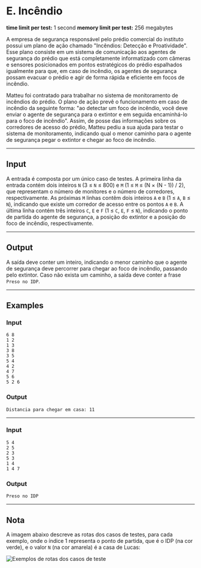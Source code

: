 # E. Incêndio

**time limit per test:** 1 second
**memory limit per test:** 256 megabytes

A empresa de segurança responsável pelo prédio comercial do instituto possui um plano de ação chamado "Incêndios: Detecção e Proatividade". Esse plano consiste em um sistema de comunicação aos agentes de segurança do prédio que está completamente informatizado com câmeras e sensores posicionados em pontos estratégicos do prédio espalhados igualmente para que, em caso de incêndio, os agentes de segurança possam evacuar o prédio e agir de forma rápida e eficiente em focos de incêndio.

Matteu foi contratado para trabalhar no sistema de monitoramento de incêndios do prédio. O plano de ação prevê o funcionamento em caso de incêndio da seguinte forma: "ao detectar um foco de incêndio, você deve enviar o agente de segurança para o extintor e em seguida encaminhá-lo para o foco de incêndio". Assim, de posse das informações sobre os corredores de acesso do prédio, Matteu pediu a sua ajuda para testar o sistema de monitoramento, indicando qual o menor caminho para o agente de segurança pegar o extintor e chegar ao foco de incêndio.

---

## Input

A entrada é composta por um único caso de testes. A primeira linha da entrada contém dois inteiros `N` (3 ≤ `N` ≤ 800) e `M` (1 ≤ `M` ≤ (N × (N - 1)) / 2), que representam o número de monitores e o número de corredores, respectivamente. As próximas `M` linhas contêm dois inteiros `A` e `B` (1 ≤ `A`, `B` ≤ `N`), indicando que existe um corredor de acesso entre os pontos `A` e `B`. A última linha contém três inteiros `C`, `E` e `F` (1 ≤ `C`, `E`, `F` ≤ `N`), indicando o ponto de partida do agente de segurança, a posição do extintor e a posição do foco de incêndio, respectivamente.

---

## Output

A saída deve conter um inteiro, indicando o menor caminho que o agente de segurança deve percorrer para chegar ao foco de incêndio, passando pelo extintor. Caso não exista um caminho, a saída deve conter a frase `Preso no IDP`.

---

## Examples

### Input
```
6 8
1 2
1 3
3 8
3 5
5 4
4 2
4 7
5 6
5 2 6
```

### Output
```
Distancia para chegar em casa: 11
```

---

### Input
```
5 4
2 5
2 3
5 3
1 4
1 4 7
```

### Output
```
Preso no IDP
```

---

## Nota

A imagem abaixo descreve as rotas dos casos de testes, para cada exemplo, onde o índice 1 representa o ponto de partida, que é o IDP (na cor verde), e o valor `N` (na cor amarela) é a casa de Lucas:

![Exemplos de rotas dos casos de teste](https://i.ibb.co/z8JbB00/imagem-2024-12-03-003652108.png)
